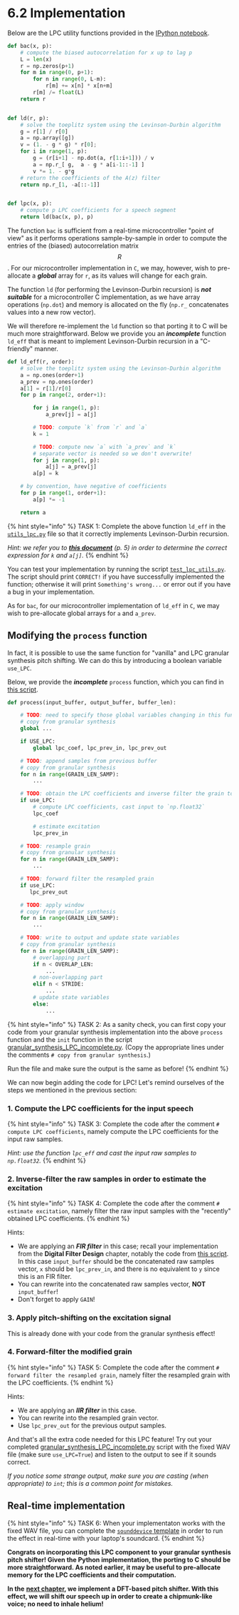 # 6.2 Implementation

Below are the LPC utility functions provided in the [IPython notebook](https://nbviewer.jupyter.org/github/prandoni/COM303-Py3/blob/master/VoiceTransformer/VoiceTransformer.ipynb).

```python
def bac(x, p):
    # compute the biased autocorrelation for x up to lag p
    L = len(x)
    r = np.zeros(p+1)
    for m in range(0, p+1):
        for n in range(0, L-m):
            r[m] += x[n] * x[n+m]
        r[m] /= float(L)
    return r


def ld(r, p):
    # solve the toeplitz system using the Levinson-Durbin algorithm
    g = r[1] / r[0]
    a = np.array([g])
    v = (1. - g * g) * r[0];
    for i in range(1, p):
        g = (r[i+1] - np.dot(a, r[1:i+1])) / v
        a = np.r_[ g,  a - g * a[i-1::-1] ]
        v *= 1. - g*g
    # return the coefficients of the A(z) filter
    return np.r_[1, -a[::-1]]


def lpc(x, p):
    # compute p LPC coefficients for a speech segment
    return ld(bac(x, p), p)
```

The function `bac` is sufficient from a real-time microcontroller "point of view" as it performs operations sample-by-sample in order to compute the entries of the \(biased\) autocorrelation matrix $$R$$. For our microcontroller implementation in `C`, we may, however, wish to pre-allocate a _**global**_ array for `r`, as its values will change for each grain.

The function `ld` \(for performing the Levinson-Durbin recursion\) is _**not suitable**_ for a microcontroller C implementation, as we have array operations \(`np.dot`\) and memory is allocated on the fly \(`np.r_` concatenates values into a new row vector\).

We will therefore re-implement the `ld` function so that porting it to C will be much more straightforward. Below we provide you an _**incomplete**_ function `ld_eff` that is meant to implement Levinson-Durbin recursion in a "C-friendly" manner.

```python
def ld_eff(r, order):
    # solve the toeplitz system using the Levinson-Durbin algorithm
    a = np.ones(order+1)
    a_prev = np.ones(order)
    a[1] = r[1]/r[0]
    for p in range(2, order+1):

        for j in range(1, p):
            a_prev[j] = a[j]

        # TODO: compute `k` from `r` and `a`
        k = 1

        # TODO: compute new `a` with `a_prev` and `k`
        # separate vector is needed so we don't overwrite!
        for j in range(1, p):
            a[j] = a_prev[j]
        a[p] = k

    # by convention, have negative of coefficients
    for p in range(1, order+1):
        a[p] *= -1

    return a
```

{% hint style="info" %}
TASK 1: Complete the above function `ld_eff` in the [`utils_lpc.py`](https://github.com/LCAV/dsp-labs/blob/master/scripts/linear_prediction/utils_lpc.py) file so that it correctly implements Levinson-Durbin recursion.

_Hint: we refer you to_ [_**this document**_](https://ocw.mit.edu/courses/electrical-engineering-and-computer-science/6-341-discrete-time-signal-processing-fall-2005/lecture-notes/lec13.pdf) _\(p. 5\) in order to determine the correct expression for `k` and `a[j]`._
{% endhint %}

You can test your implementation by running the script [`test_lpc_utils.py`](https://github.com/LCAV/dsp-labs/blob/master/scripts/linear_prediction/test_lpc_utils.py). The script should print `CORRECT!` if you have successfully implemented the function; otherwise it will print `Something's wrong...` or error out if you have a bug in your implementation.

As for `bac`, for our microcontroller implementation of `ld_eff` in `C`, we may wish to pre-allocate global arrays for `a` and `a_prev`.

## Modifying the `process` function

In fact, it is possible to use the same function for "vanilla" and LPC granular synthesis pitch shifting. We can do this by introducing a boolean variable `use_LPC`.

Below, we provide the _**incomplete**_ `process` function, which you can find in [this script](https://github.com/LCAV/dsp-labs/blob/master/scripts/linear_prediction/granular_synthesis_LPC_incomplete.py).

```python
def process(input_buffer, output_buffer, buffer_len):

    # TODO: need to specify those global variables changing in this function (state variables and intermediate values)
    # copy from granular synthesis
    global ...

    if USE_LPC:
        global lpc_coef, lpc_prev_in, lpc_prev_out

    # TODO: append samples from previous buffer
    # copy from granular synthesis
    for n in range(GRAIN_LEN_SAMP):
        ...

    # TODO: obtain the LPC coefficients and inverse filter the grain to esimtate excitation
    if use_LPC:
        # compute LPC coefficients, cast input to `np.float32`
        lpc_coef

        # estimate excitation
        lpc_prev_in

    # TODO: resample grain
    # copy from granular synthesis
    for n in range(GRAIN_LEN_SAMP):
        ...

    # TODO: forward filter the resampled grain
    if use_LPC:
       lpc_prev_out

    # TODO: apply window
    # copy from granular synthesis
    for n in range(GRAIN_LEN_SAMP):
        ...

    # TODO: write to output and update state variables
    # copy from granular synthesis
    for n in range(GRAIN_LEN_SAMP):
        # overlapping part
        if n < OVERLAP_LEN:
            ...
        # non-overlapping part
        elif n < STRIDE:
            ...
        # update state variables
        else:
            ...
```

{% hint style="info" %}
TASK 2: As a sanity check, you can first copy your code from your granular synthesis implementation into the above `process` function and the `init` function in the script [granular\_synthesis\_LPC\_incomplete.py](https://github.com/LCAV/dsp-labs/blob/master/scripts/linear_prediction/granular_synthesis_LPC_incomplete.py). \(Copy the appropriate lines under the comments `# copy from granular synthesis`.\)

Run the file and make sure the output is the same as before!
{% endhint %}

We can now begin adding the code for LPC! Let's remind ourselves of the steps we mentioned in the previous section:

### 1. Compute the LPC coefficients for the input speech

{% hint style="info" %}
TASK 3: Complete the code after the comment `# compute LPC coefficients`, namely compute the LPC coefficients for the input raw samples.

_Hint: use the function `lpc_eff` and cast the input raw samples to `np.float32`._
{% endhint %}

### 2. Inverse-filter the raw samples in order to estimate the excitation

{% hint style="info" %}
TASK 4: Complete the code after the comment `# estimate excitation`, namely filter the raw input samples with the "recently" obtained LPC coefficients.
{% endhint %}

Hints:

* We are applying an _**FIR filter**_ in this case; recall your implementation from the **Digital Filter Design** chapter, notably the code from [this script](https://github.com/LCAV/dsp-labs/blob/master/scripts/filter_design/biquad_direct_form_1_incomplete.py#L62). In this case `input_buffer` should be the concatenated raw samples vector, `x` should be `lpc_prev_in`, and there is no equivalent to `y` since this is an FIR filter.
* You can rewrite into the concatenated raw samples vector, **NOT** `input_buffer`!
* Don't forget to apply `GAIN`!

### 3. Apply pitch-shifting on the excitation signal

This is already done with your code from the granular synthesis effect!

### 4. Forward-filter the modified grain

{% hint style="info" %}
TASK 5: Complete the code after the comment `# forward filter the resampled grain`, namely filter the resampled grain with the LPC coefficients.
{% endhint %}

Hints:

* We are applying an _**IIR filter**_ in this case.
* You can rewrite into the resampled grain vector.
* Use `lpc_prev_out` for the previous output samples.

And that's all the extra code needed for this LPC feature! Try out your completed [granular\_synthesis\_LPC\_incomplete.py](https://github.com/LCAV/dsp-labs/blob/master/scripts/linear_prediction/granular_synthesis_LPC_incomplete.py) script with the fixed WAV file \(make sure `use_LPC=True`\) and listen to the output to see if it sounds correct.

_If you notice some strange output, make sure you are casting \(when appropriate\) to `int`; this is a common point for mistakes._

## Real-time implementation

{% hint style="info" %}
TASK 6: When your implementaton works with the fixed WAV file, you can complete the [`sounddevice` template](https://github.com/LCAV/dsp-labs/blob/master/scripts/linear_prediction/granular_synthesis_LPC_sounddevice_incomplete.py) in order to run the effect in real-time with your laptop's soundcard.
{% endhint %}

**Congrats on incorporating this LPC component to your granular synthesis pitch shifter! Given the Python implementation, the porting to C should be more straightforward. As noted earlier, it may be useful to pre-allocate memory for the LPC coefficients and their computation.**

**In the** [**next chapter**](../dft/)**, we implement a DFT-based pitch shifter. With this effect, we will shift our speech up in order to create a chipmunk-like voice; no need to inhale helium!**

